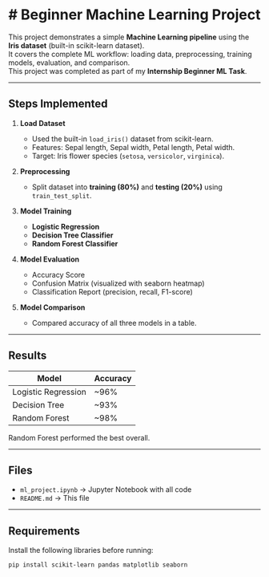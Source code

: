 # # Beginner Machine Learning Project 

This project demonstrates a simple **Machine Learning pipeline** using the **Iris dataset** (built-in scikit-learn dataset).  
It covers the complete ML workflow: loading data, preprocessing, training models, evaluation, and comparison.  
This project was completed as part of my **Internship Beginner ML Task**.

---

##  Steps Implemented

1. **Load Dataset**  
   - Used the built-in `load_iris()` dataset from scikit-learn.  
   - Features: Sepal length, Sepal width, Petal length, Petal width.  
   - Target: Iris flower species (`setosa`, `versicolor`, `virginica`).

2. **Preprocessing**  
   - Split dataset into **training (80%)** and **testing (20%)** using `train_test_split`.  

3. **Model Training**  
   - **Logistic Regression**  
   - **Decision Tree Classifier**  
   - **Random Forest Classifier**

4. **Model Evaluation**  
   - Accuracy Score  
   - Confusion Matrix (visualized with seaborn heatmap)  
   - Classification Report (precision, recall, F1-score)

5. **Model Comparison**  
   - Compared accuracy of all three models in a table.  

---

##  Results

| Model               | Accuracy |
|---------------------|----------|
| Logistic Regression | ~96%     |
| Decision Tree       | ~93%     |
| Random Forest       | ~98%     |

 Random Forest performed the best overall.

---

##  Files

- `ml_project.ipynb` → Jupyter Notebook with all code  
- `README.md` → This file  

---

##  Requirements

Install the following libraries before running:

```bash
pip install scikit-learn pandas matplotlib seaborn

